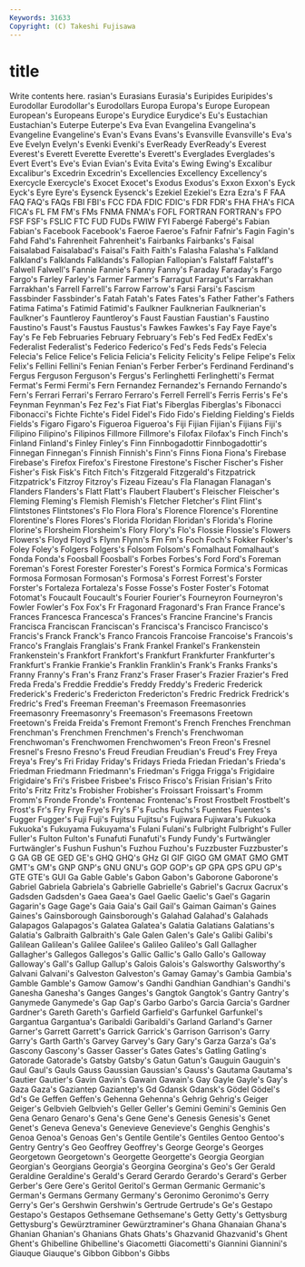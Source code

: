 ```yaml
---
Keywords: 31633 
Copyright: (C) Takeshi Fujisawa
---
```


# title

Write contents here.
rasian's Eurasians Eurasia's Euripides Euripides's Eurodollar Eurodollar's Eurodollars Europa
Europa's Europe European European's Europeans Europe's Eurydice Eurydice's Eu's Eustachian
Eustachian's Euterpe Euterpe's Eva Evan Evangelina Evangelina's Evangeline Evangeline's Evan's
Evans Evans's Evansville Evansville's Eva's Eve Evelyn Evelyn's Evenki Evenki's
EverReady EverReady's Everest Everest's Everett Everette Everette's Everett's Everglades Everglades's
Evert Evert's Eve's Evian Evian's Evita Evita's Ewing Ewing's Excalibur
Excalibur's Excedrin Excedrin's Excellencies Excellency Excellency's Exercycle Exercycle's Exocet Exocet's
Exodus Exodus's Exxon Exxon's Eyck Eyck's Eyre Eyre's Eysenck Eysenck's
Ezekiel Ezekiel's Ezra Ezra's F FAA FAQ FAQ's FAQs FBI
FBI's FCC FDA FDIC FDIC's FDR FDR's FHA FHA's FICA
FICA's FL FM FM's FMs FNMA FNMA's FOFL FORTRAN FORTRAN's
FPO FSF FSF's FSLIC FTC FUD FUDs FWIW FYI Fabergé
Fabergé's Fabian Fabian's Facebook Facebook's Faeroe Faeroe's Fafnir Fafnir's Fagin
Fagin's Fahd Fahd's Fahrenheit Fahrenheit's Fairbanks Fairbanks's Faisal Faisalabad Faisalabad's
Faisal's Faith Faith's Falasha Falasha's Falkland Falkland's Falklands Falklands's Fallopian
Fallopian's Falstaff Falstaff's Falwell Falwell's Fannie Fannie's Fanny Fanny's Faraday
Faraday's Fargo Fargo's Farley Farley's Farmer Farmer's Farragut Farragut's Farrakhan
Farrakhan's Farrell Farrell's Farrow Farrow's Farsi Farsi's Fascism Fassbinder Fassbinder's
Fatah Fatah's Fates Fates's Father Father's Fathers Fatima Fatima's Fatimid
Fatimid's Faulkner Faulknerian Faulknerian's Faulkner's Fauntleroy Fauntleroy's Faust Faustian Faustian's
Faustino Faustino's Faust's Faustus Faustus's Fawkes Fawkes's Fay Faye Faye's
Fay's Fe Feb Februaries February February's Feb's Fed FedEx FedEx's
Federalist Federalist's Federico Federico's Fed's Feds Feds's Felecia Felecia's Felice
Felice's Felicia Felicia's Felicity Felicity's Felipe Felipe's Felix Felix's Fellini
Fellini's Fenian Fenian's Ferber Ferber's Ferdinand Ferdinand's Fergus Ferguson Ferguson's
Fergus's Ferlinghetti Ferlinghetti's Fermat Fermat's Fermi Fermi's Fern Fernandez Fernandez's
Fernando Fernando's Fern's Ferrari Ferrari's Ferraro Ferraro's Ferrell Ferrell's Ferris
Ferris's Fe's Feynman Feynman's Fez Fez's Fiat Fiat's Fiberglas Fiberglas's
Fibonacci Fibonacci's Fichte Fichte's Fidel Fidel's Fido Fido's Fielding Fielding's
Fields Fields's Figaro Figaro's Figueroa Figueroa's Fiji Fijian Fijian's Fijians
Fiji's Filipino Filipino's Filipinos Fillmore Fillmore's Filofax Filofax's Finch Finch's
Finland Finland's Finley Finley's Finn Finnbogadottir Finnbogadottir's Finnegan Finnegan's Finnish
Finnish's Finn's Finns Fiona Fiona's Firebase Firebase's Firefox Firefox's Firestone
Firestone's Fischer Fischer's Fisher Fisher's Fisk Fisk's Fitch Fitch's Fitzgerald
Fitzgerald's Fitzpatrick Fitzpatrick's Fitzroy Fitzroy's Fizeau Fizeau's Fla Flanagan Flanagan's
Flanders Flanders's Flatt Flatt's Flaubert Flaubert's Fleischer Fleischer's Fleming Fleming's
Flemish Flemish's Fletcher Fletcher's Flint Flint's Flintstones Flintstones's Flo Flora
Flora's Florence Florence's Florentine Florentine's Flores Flores's Florida Floridan Floridan's
Florida's Florine Florine's Florsheim Florsheim's Flory Flory's Flo's Flossie Flossie's
Flowers Flowers's Floyd Floyd's Flynn Flynn's Fm Fm's Foch Foch's
Fokker Fokker's Foley Foley's Folgers Folgers's Folsom Folsom's Fomalhaut Fomalhaut's
Fonda Fonda's Foosball Foosball's Forbes Forbes's Ford Ford's Foreman Foreman's
Forest Forester Forester's Forest's Formica Formica's Formicas Formosa Formosan Formosan's
Formosa's Forrest Forrest's Forster Forster's Fortaleza Fortaleza's Fosse Fosse's Foster
Foster's Fotomat Fotomat's Foucault Foucault's Fourier Fourier's Fourneyron Fourneyron's Fowler
Fowler's Fox Fox's Fr Fragonard Fragonard's Fran France France's Frances
Francesca Francesca's Frances's Francine Francine's Francis Francisca Franciscan Franciscan's Francisca's
Francisco Francisco's Francis's Franck Franck's Franco Francois Francoise Francoise's Francois's
Franco's Franglais Franglais's Frank Frankel Frankel's Frankenstein Frankenstein's Frankfort Frankfort's
Frankfurt Frankfurter Frankfurter's Frankfurt's Frankie Frankie's Franklin Franklin's Frank's Franks
Franks's Franny Franny's Fran's Franz Franz's Fraser Fraser's Frazier Frazier's
Fred Freda Freda's Freddie Freddie's Freddy Freddy's Frederic Frederick Frederick's
Frederic's Fredericton Fredericton's Fredric Fredrick Fredrick's Fredric's Fred's Freeman Freeman's
Freemason Freemasonries Freemasonry Freemasonry's Freemason's Freemasons Freetown Freetown's Freida Freida's
Fremont Fremont's French Frenches Frenchman Frenchman's Frenchmen Frenchmen's French's Frenchwoman
Frenchwoman's Frenchwomen Frenchwomen's Freon Freon's Fresnel Fresnel's Fresno Fresno's Freud
Freudian Freudian's Freud's Frey Freya Freya's Frey's Fri Friday Friday's
Fridays Frieda Friedan Friedan's Frieda's Friedman Friedmann Friedmann's Friedman's Frigga
Frigga's Frigidaire Frigidaire's Fri's Frisbee Frisbee's Frisco Frisco's Frisian Frisian's
Frito Frito's Fritz Fritz's Frobisher Frobisher's Froissart Froissart's Fromm Fromm's
Fronde Fronde's Frontenac Frontenac's Frost Frostbelt Frostbelt's Frost's Fr's Fry
Frye Frye's Fry's F's Fuchs Fuchs's Fuentes Fuentes's Fugger Fugger's
Fuji Fuji's Fujitsu Fujitsu's Fujiwara Fujiwara's Fukuoka Fukuoka's Fukuyama Fukuyama's
Fulani Fulani's Fulbright Fulbright's Fuller Fuller's Fulton Fulton's Funafuti Funafuti's
Fundy Fundy's Furtwängler Furtwängler's Fushun Fushun's Fuzhou Fuzhou's Fuzzbuster Fuzzbuster's
G GA GB GE GED GE's GHQ GHQ's GHz GI
GIF GIGO GM GMAT GMO GMT GMT's GM's GNP GNP's
GNU GNU's GOP GOP's GP GPA GPS GPU GP's GTE
GTE's GUI Ga Gable Gable's Gabon Gabon's Gaborone Gaborone's Gabriel
Gabriela Gabriela's Gabrielle Gabrielle's Gabriel's Gacrux Gacrux's Gadsden Gadsden's Gaea
Gaea's Gael Gaelic Gaelic's Gael's Gagarin Gagarin's Gage Gage's Gaia
Gaia's Gail Gail's Gaiman Gaiman's Gaines Gaines's Gainsborough Gainsborough's Galahad
Galahad's Galahads Galapagos Galapagos's Galatea Galatea's Galatia Galatians Galatians's Galatia's
Galbraith Galbraith's Gale Galen Galen's Gale's Galibi Galibi's Galilean Galilean's
Galilee Galilee's Galileo Galileo's Gall Gallagher Gallagher's Gallegos Gallegos's Gallic
Gallic's Gallo Gallo's Galloway Galloway's Gall's Gallup Gallup's Galois Galois's
Galsworthy Galsworthy's Galvani Galvani's Galveston Galveston's Gamay Gamay's Gambia Gambia's
Gamble Gamble's Gamow Gamow's Gandhi Gandhian Gandhian's Gandhi's Ganesha Ganesha's
Ganges Ganges's Gangtok Gangtok's Gantry Gantry's Ganymede Ganymede's Gap Gap's
Garbo Garbo's Garcia Garcia's Gardner Gardner's Gareth Gareth's Garfield Garfield's
Garfunkel Garfunkel's Gargantua Gargantua's Garibaldi Garibaldi's Garland Garland's Garner Garner's
Garrett Garrett's Garrick Garrick's Garrison Garrison's Garry Garry's Garth Garth's
Garvey Garvey's Gary Gary's Garza Garza's Ga's Gascony Gascony's Gasser
Gasser's Gates Gates's Gatling Gatling's Gatorade Gatorade's Gatsby Gatsby's Gatun
Gatun's Gauguin Gauguin's Gaul Gaul's Gauls Gauss Gaussian Gaussian's Gauss's
Gautama Gautama's Gautier Gautier's Gavin Gavin's Gawain Gawain's Gay Gayle
Gayle's Gay's Gaza Gaza's Gaziantep Gaziantep's Gd Gdansk Gdansk's Gödel
Gödel's Gd's Ge Geffen Geffen's Gehenna Gehenna's Gehrig Gehrig's Geiger
Geiger's Gelbvieh Gelbvieh's Geller Geller's Gemini Gemini's Geminis Gen Gena
Genaro Genaro's Gena's Gene Gene's Genesis Genesis's Genet Genet's Geneva
Geneva's Genevieve Genevieve's Genghis Genghis's Genoa Genoa's Genoas Gen's Gentile
Gentile's Gentiles Gentoo Gentoo's Gentry Gentry's Geo Geoffrey Geoffrey's George
George's Georges Georgetown Georgetown's Georgette Georgette's Georgia Georgian Georgian's Georgians
Georgia's Georgina Georgina's Geo's Ger Gerald Geraldine Geraldine's Gerald's Gerard
Gerardo Gerardo's Gerard's Gerber Gerber's Gere Gere's Geritol Geritol's German
Germanic Germanic's German's Germans Germany Germany's Geronimo Geronimo's Gerry Gerry's
Ger's Gershwin Gershwin's Gertrude Gertrude's Ge's Gestapo Gestapo's Gestapos Gethsemane
Gethsemane's Getty Getty's Gettysburg Gettysburg's Gewürztraminer Gewürztraminer's Ghana Ghanaian Ghana's
Ghanian Ghanian's Ghanians Ghats Ghats's Ghazvanid Ghazvanid's Ghent Ghent's Ghibelline
Ghibelline's Giacometti Giacometti's Giannini Giannini's Giauque Giauque's Gibbon Gibbon's Gibbs
